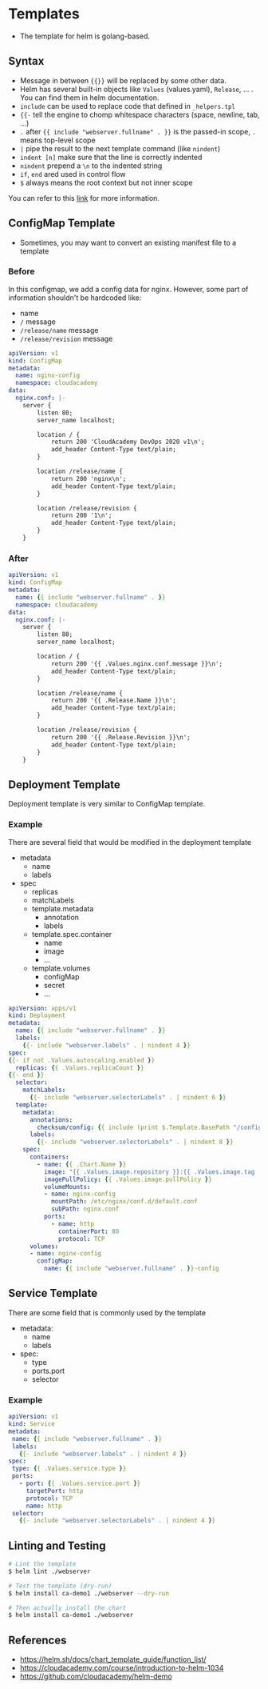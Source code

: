 # Templates

- The template for helm is golang-based.

## Syntax
- Message in between `{{}}` will be replaced by some other data.
- Helm has several built-in objects like `Values` (values.yaml), `Release`, ... . You can find them in helm documentation.
- `include` can be used to replace code that defined in `_helpers.tpl`
- `{{-` tell the engine to chomp whitespace characters (space, newline, tab, ...)
- `.` after `{{ include "webserver.fullname" . }}` is the passed-in scope, `.` means top-level scope
- `|` pipe the result to the next template command (like `nindent`)
- `indent [n]` make sure that the line is correctly indented
- `nindent` prepend a `\n` to the indented string
- `if`, `end` ared used in control flow
- `$` always means the root context but not inner scope

You can refer to this [link](https://helm.sh/docs/chart_template_guide/function_list/) for more information.

## ConfigMap Template
- Sometimes, you may want to convert an existing manifest file to a template

### Before
In this configmap, we add a config data for nginx.
However, some part of information shouldn't be hardcoded like:
- name
- `/` message
- `/release/name` message
- `/release/revision` message

```yaml 
apiVersion: v1
kind: ConfigMap
metadata:
  name: nginx-config
  namespace: cloudacademy
data:
  nginx.conf: |-
    server {
        listen 80;
        server_name localhost;

        location / {
            return 200 'CloudAcademy DevOps 2020 v1\n';
            add_header Content-Type text/plain;
        }

        location /release/name {
            return 200 'nginx\n';
            add_header Content-Type text/plain;
        }

        location /release/revision {
            return 200 '1\n';
            add_header Content-Type text/plain;
        }
    }
```

### After
```yaml
apiVersion: v1
kind: ConfigMap
metadata:
  name: {{ include "webserver.fullname" . }}
  namespace: cloudacademy
data:
  nginx.conf: |-
    server {
        listen 80;
        server_name localhost;

        location / {
            return 200 '{{ .Values.nginx.conf.message }}\n';
            add_header Content-Type text/plain;
        }

        location /release/name {
            return 200 '{{ .Release.Name }}\n';
            add_header Content-Type text/plain;
        }

        location /release/revision {
            return 200 '{{ .Release.Revision }}\n';
            add_header Content-Type text/plain;
        }
    }
```

## Deployment Template
Deployment template is very similar to ConfigMap template.


### Example
There are several field that would be modified in the deployment template
- metadata
    - name
    - labels
- spec
    - replicas
    - matchLabels
    - template.metadata
        - annotation
        - labels
    - template.spec.container
        - name
        - image
        - ...
    - template.volumes
        - configMap
        - secret
        - ...
```yaml
apiVersion: apps/v1
kind: Deployment
metadata:
  name: {{ include "webserver.fullname" . }}
  labels:
    {{- include "webserver.labels" . | nindent 4 }}
spec:
{{- if not .Values.autoscaling.enabled }}
  replicas: {{ .Values.replicaCount }}
{{- end }}
  selector:
    matchLabels:
      {{- include "webserver.selectorLabels" . | nindent 6 }}
  template:
    metadata:
      annotations:
        checksum/config: {{ include (print $.Template.BasePath "/configmap.yaml") . | sha256sum }}
      labels:
        {{- include "webserver.selectorLabels" . | nindent 8 }}
    spec:
      containers:
        - name: {{ .Chart.Name }}
          image: "{{ .Values.image.repository }}:{{ .Values.image.tag | default .Chart.AppVersion }}"
          imagePullPolicy: {{ .Values.image.pullPolicy }}
          volumeMounts:
          - name: nginx-config
            mountPath: /etc/nginx/conf.d/default.conf
            subPath: nginx.conf
          ports:
            - name: http
              containerPort: 80
              protocol: TCP
      volumes:
      - name: nginx-config
        configMap:
          name: {{ include "webserver.fullname" . }}-config
```

## Service Template
There are some field that is commonly used by the template
- metadata:
    - name
    - labels
- spec:
    - type
    - ports.port
    - selector

### Example
```yaml
apiVersion: v1
kind: Service
metadata:
 name: {{ include "webserver.fullname" . }}
 labels:
   {{- include "webserver.labels" . | nindent 4 }}
spec:
 type: {{ .Values.service.type }}
 ports:
   - port: {{ .Values.service.port }}
     targetPort: http
     protocol: TCP
     name: http
 selector:
   {{- include "webserver.selectorLabels" . | nindent 4 }}
```

## Linting and Testing
```bash
# Lint the template
$ helm lint ./webserver

# Test the template (dry-run)
$ helm install ca-demo1 ./webserver --dry-run

# Then actually install the chart
$ helm install ca-demo1 ./webserver
```

## References
- https://helm.sh/docs/chart_template_guide/function_list/
- https://cloudacademy.com/course/introduction-to-helm-1034
- https://github.com/cloudacademy/helm-demo